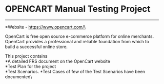 # OPENCART Manual Testing Project
*******************************************
*Website - https://www.opencart.com/\

OpenCart is free open source e-commerce platform for online merchants. OpenCart provides a professional and reliable foundation from which to build a successful online store.

This project contains\
*A detailed FRS document on the OpenCart website\
*Test Plan for the project\
*Test Scenarios.
*Test Cases of few of the Test Scenarios have been documented\

